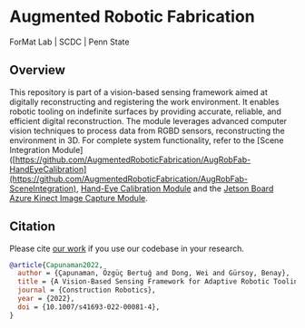 # Augmented Robotic Fabrication
ForMat Lab | SCDC | Penn State

## Overview

This repository is part of a vision-based sensing framework aimed at digitally reconstructing and registering the work environment. It enables robotic tooling on indefinite surfaces by providing accurate, reliable, and efficient digital reconstruction. The module leverages advanced computer vision techniques to process data from RGBD sensors, reconstructing the environment in 3D. For complete system functionality, refer to the [Scene Integration Module]([https://github.com/AugmentedRoboticFabrication/AugRobFab-HandEyeCalibration](https://github.com/AugmentedRoboticFabrication/AugRobFab-SceneIntegration), [Hand-Eye Calibration Module](https://github.com/AugmentedRoboticFabrication/AugRobFab-HandEyeCalibration) and the [Jetson Board Azure Kinect Image Capture Module](https://github.com/AugmentedRoboticFabrication/AugRobFab-JetsonMKVRecorder).

## Citation

Please cite [our work](https://doi.org/10.1007/s41693-022-00081-4) if you use our codebase in your research.

```bib
@article{Capunaman2022,
  author = {Çapunaman, Özgüç Bertuğ and Dong, Wei and Gürsoy, Benay},
  title = {A Vision-Based Sensing Framework for Adaptive Robotic Tooling of Indefinite Surfaces},
  journal = {Construction Robotics},
  year = {2022},
  doi = {10.1007/s41693-022-00081-4},
}
```
